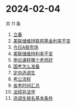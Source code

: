 # 2024-02-04

共 11 条

<!-- BEGIN ZHIHUSEARCH -->
<!-- 最后更新时间 Sun Feb 04 2024 09:48:45 GMT+0800 (China Standard Time) -->
1. [立春](https://www.zhihu.com/search?q=立春)
1. [美联储维持联邦基金利率不变](https://www.zhihu.com/search?q=美联储维持联邦基金利率不变)
1. [今日A股市场](https://www.zhihu.com/search?q=今日A股市场)
1. [美联储维持利率不变](https://www.zhihu.com/search?q=美联储维持利率不变)
1. [申论课程哪个老师好](https://www.zhihu.com/search?q=申论课程哪个老师好)
1. [国考怎么准备](https://www.zhihu.com/search?q=国考怎么准备)
1. [定向选调生](https://www.zhihu.com/search?q=定向选调生)
1. [考公流程](https://www.zhihu.com/search?q=考公流程)
1. [省考时间汇总](https://www.zhihu.com/search?q=省考时间汇总)
1. [法硕非法学](https://www.zhihu.com/search?q=法硕非法学)
1. [选调生报名基本条件](https://www.zhihu.com/search?q=选调生报名基本条件)
<!-- END ZHIHUSEARCH -->
